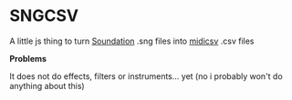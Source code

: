 # SNGCSV
A little js thing to turn [Soundation](https://soundation.com/) .sng files into [midicsv](https://www.fourmilab.ch/webtools/midicsv/) .csv files

**Problems**

It does not do effects, filters or instruments... yet (no i probably won't do anything about this)
